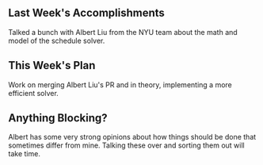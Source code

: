 ## Last Week's Accomplishments

Talked a bunch with Albert Liu from the NYU team about the math and model of the schedule solver.

## This Week's Plan

Work on merging Albert Liu's PR and in theory, implementing a more efficient solver.

## Anything Blocking?

Albert has some very strong opinions about how things should be done that sometimes differ from mine.
Talking these over and sorting them out will take time.

